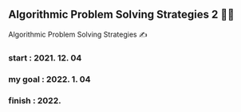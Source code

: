 ## Algorithmic Problem Solving Strategies 2 👩‍💻
Algorithmic Problem Solving Strategies ✍️

### start : 2021. 12. 04
### my goal : 2022. 1. 04
### finish : 2022. 
